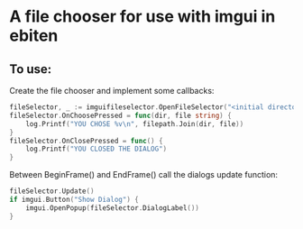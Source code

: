 # A file chooser for use with imgui in ebiten
## To use:

Create the file chooser and implement some callbacks:
```go
fileSelector, _ := imguifileselector.OpenFileSelector("<initial directory>")
fileSelector.OnChoosePressed = func(dir, file string) {
    log.Printf("YOU CHOSE %v\n", filepath.Join(dir, file))
}
fileSelector.OnClosePressed = func() {
    log.Printf("YOU CLOSED THE DIALOG")
}
```
Between BeginFrame() and EndFrame() call the dialogs update function:
```go
fileSelector.Update()
if imgui.Button("Show Dialog") {
    imgui.OpenPopup(fileSelector.DialogLabel())
}
```